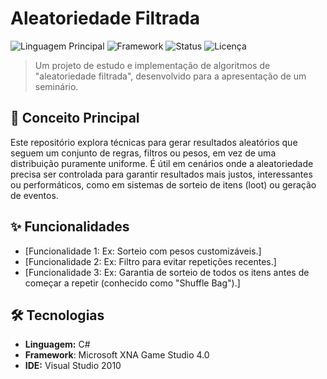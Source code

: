 # Aleatoriedade Filtrada #

![Linguagem Principal](https://img.shields.io/badge/C%23-100%25-blueviolet)
![Framework](https://img.shields.io/badge/Microsoft%20XNA%204.0-legacy-orange)
![Status](https://img.shields.io/badge/status-conclu%C3%ADdo-green)
![Licença](https://img.shields.io/badge/license-MIT-blue)

> Um projeto de estudo e implementação de algoritmos de "aleatoriedade filtrada", desenvolvido para a apresentação de um seminário.


## 🎯 Conceito Principal

Este repositório explora técnicas para gerar resultados aleatórios que seguem um conjunto de regras, filtros ou pesos, em vez de uma distribuição puramente uniforme. É útil em cenários onde a aleatoriedade precisa ser controlada para garantir resultados mais justos, interessantes ou performáticos, como em sistemas de sorteio de itens (loot) ou geração de eventos.

## ✨ Funcionalidades

-   [Funcionalidade 1: Ex: Sorteio com pesos customizáveis.]
-   [Funcionalidade 2: Ex: Filtro para evitar repetições recentes.]
-   [Funcionalidade 3: Ex: Garantia de sorteio de todos os itens antes de começar a repetir (conhecido como "Shuffle Bag").]

## 🛠️ Tecnologias

-   **Linguagem:** C#
-   **Framework**: Microsoft XNA Game Studio 4.0
-   **IDE:** Visual Studio 2010

